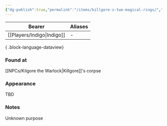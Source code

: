 ```yaml
---
{"dg-publish":true,"permalink":"/items/killgore-s-two-magical-rings/","tags":["item"],"noteIcon":"item","created":"2024-01-06T01:05:55.311+01:00","updated":"2024-01-08T23:27:49.962+01:00"}
---
```


| Bearer     | Aliases |
| ---------- | ------- |
| [[Players/Indigo\|Indigo]] | \-      |

{ .block-language-dataview}
### Found at
[[NPCs/Kilgore the Warlock\|Killgore]]'s corpse
### Appearance
TBD
### Notes
Unknown purpose 